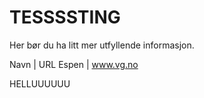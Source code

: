 # TESSSSTING

Her bør du ha litt mer utfyllende informasjon.

Navn | URL
Espen | www.vg.no


HELLUUUUUU